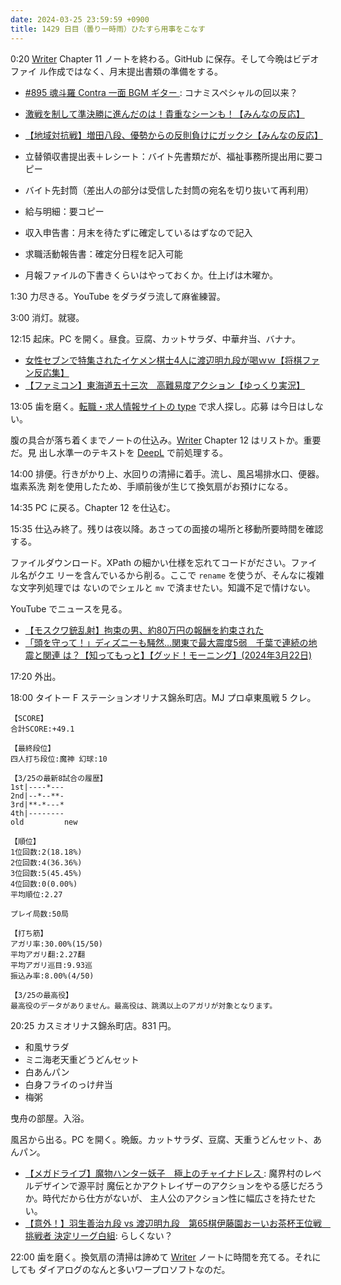 ```yaml
---
date: 2024-03-25 23:59:59 +0900
title: 1429 日目（曇り一時雨）ひたすら用事をこなす
---
```


0:20 [Writer] Chapter 11 ノートを終わる。GitHub に保存。そして今晩はビデオファイ
ル作成ではなく、月末提出書類の準備をする。

* [#895 魂斗羅 Contra 一面 BGM ギター
  ](https://www.youtube.com/watch?v=Ei4EOjlCztI): コナミスペシャルの回以来？
* [激戦を制して準決勝に進んだのは！貴重なシーンも！【みんなの反応】
  ](https://www.youtube.com/watch?v=1pKJ-HeCCAM)
* [【地域対抗戦】増田八段、優勢からの反則負けにガックシ【みんなの反応】
  ](https://www.youtube.com/watch?v=aSds7qhXNU8)

* 立替領収書提出表＋レシート：バイト先書類だが、福祉事務所提出用に要コピー
* バイト先封筒（差出人の部分は受信した封筒の宛名を切り抜いて再利用）
* 給与明細：要コピー
* 収入申告書：月末を待たずに確定しているはずなので記入
* 求職活動報告書：確定分日程を記入可能
* 月報ファイルの下書きくらいはやっておくか。仕上げは木曜か。

1:30 力尽きる。YouTube をダラダラ流して麻雀練習。

3:00 消灯。就寝。

12:15 起床。PC を開く。昼食。豆腐、カットサラダ、中華弁当、バナナ。

* [女性セブンで特集されたイケメン棋士4人に渡辺明九段が喝ｗｗ【将棋ファン反応集】
  ](https://www.youtube.com/watch?v=0UN2XgQ8uC8)
* [【ファミコン】東海道五十三次　高難易度アクション【ゆっくり実況】
  ](https://www.youtube.com/watch?v=pakQn7d4VOU)

13:05 歯を磨く。[転職・求人情報サイトの type](https://type.jp/) で求人探し。応募
は今日はしない。

腹の具合が落ち着くまでノートの仕込み。[Writer] Chapter 12 はリストか。重要だ。見
出し水準一のテキストを [DeepL] で前処理する。

14:00 排便。行きがかり上、水回りの清掃に着手。流し、風呂場排水口、便器。塩素系洗
剤を使用したため、手順前後が生じて換気扇がお預けになる。

14:35 PC に戻る。Chapter 12 を仕込む。

15:35 仕込み終了。残りは夜以降。あさっての面接の場所と移動所要時間を確認する。

ファイルダウンロード。XPath の細かい仕様を忘れてコードがださい。ファイル名がクエ
リーを含んでいるから削る。ここで `rename` を使うが、そんなに複雑な文字列処理では
ないのでシェルと `mv` で済ませたい。知識不足で情けない。

YouTube でニュースを見る。

* [【モスクワ銃乱射】拘束の男、約80万円の報酬を約束された
  ](https://www.youtube.com/watch?v=UEfEz83yRHU)
* [「頭を守って！」ディズニーも騒然…関東で最大震度5弱　千葉で連続の地震と関連
  は？【知ってもっと】【グッド！モーニング】(2024年3月22日)
  ](https://www.youtube.com/watch?v=Qfjy-3v6hYI)

17:20 外出。

18:00 タイトー F ステーションオリナス錦糸町店。MJ プロ卓東風戦 5 クレ。

```text
【SCORE】
合計SCORE:+49.1

【最終段位】
四人打ち段位:魔神 幻球:10

【3/25の最新8試合の履歴】
1st|----*---
2nd|--*--**-
3rd|**-*---*
4th|--------
old         new

【順位】
1位回数:2(18.18%)
2位回数:4(36.36%)
3位回数:5(45.45%)
4位回数:0(0.00%)
平均順位:2.27

プレイ局数:50局

【打ち筋】
アガリ率:30.00%(15/50)
平均アガリ翻:2.27翻
平均アガリ巡目:9.93巡
振込み率:8.00%(4/50)

【3/25の最高役】
最高役のデータがありません。最高役は、跳満以上のアガリが対象となります。
```

20:25 カスミオリナス錦糸町店。831 円。

* 和風サラダ
* ミニ海老天重どうどんセット
* 白あんパン
* 白身フライのっけ弁当
* 梅粥

曳舟の部屋。入浴。

風呂から出る。PC を開く。晩飯。カットサラダ、豆腐、天重うどんセット、あんパン。

* [【メガドライブ】魔物ハンター妖子　極上のチャイナドレス
  ](https://www.youtube.com/watch?v=vm_voPX_LdI): 魔界村のレベルデザインで源平討
  魔伝とかアクトレイザーのアクションをやる感じだろうか。時代だから仕方がないが、
  主人公のアクション性に幅広さを持たせたい。
* [【意外！】羽生善治九段 vs 渡辺明九段　第65棋伊藤園おーいお茶杯王位戦　挑戦者
  決定リーグ白組](https://www.youtube.com/watch?v=XuJSjrfPPCg): らしくない？

22:00 歯を磨く。換気扇の清掃は諦めて [Writer] ノートに時間を充てる。それにしても
ダイアログのなんと多いワープロソフトなのだ。

[DeepL]: https://www.deepl.com/translator
[Writer]: https://documentation.libreoffice.org/en/english-documentation/writer/
